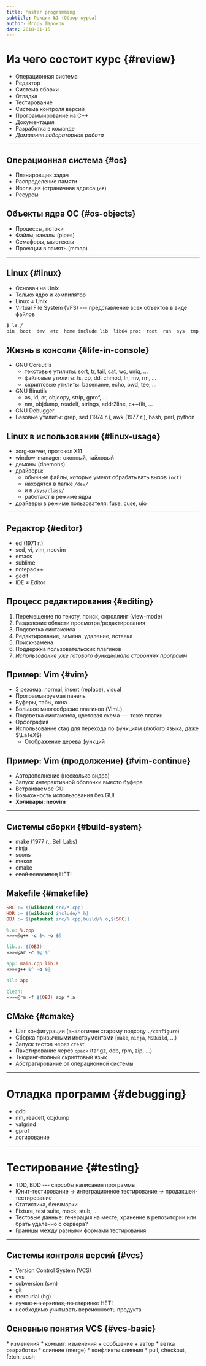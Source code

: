 ```yaml
---
title: Master programming
subtitle: Лекция №1 (Обзор курса)
author: Игорь Шаронов
date: 2018-01-15
---
```


# Из чего состоит курс {#review}

* Операционная система
* Редактор
* Система сборки
* Отладка
* Тестирование
* Система контроля версий
* Программирование на C++
* Документация
* Разработка в команде
* *Домашняя лабораторная работа*

---

## Операционная система {#os}

* Планировщик задач
* Распределение памяти
* Изоляция (страничная адресация)
* Ресурсы

## Объекты ядра ОС {#os-objects}

* Процессы, потоки
* Файлы, каналы (pipes)
* Семафоры, мьютексы
* Проекции в память (mmap)

---

## Linux {#linux}

* Основан на Unix
* Только ядро и компилятор
* Linux $\neq$ Unix
* Virtual File System (VFS) --- представление всех объектов в виде файлов

```sh
$ ls /
bin  boot  dev  etc  home include lib  lib64 proc  root  run  sys  tmp  usr  var
```

## Жизнь в консоли {#life-in-console}

* GNU Coreutils
    * текстовые утилиты: sort, tr, tail, cat, wc, uniq, ...
    * файловые утилиты: ls, cp, dd, chmod, ln, mv, rm, ...
    * скриптовые утилиты: basename, echo, pwd, tee, ...
* GNU Binutils
    * as, ld, ar, objcopy, strip, gprof, ...
    * nm, objdump, readelf, strings, addr2line, c++filt, ...
* GNU Debugger
* Базовые утилиты: grep, sed  (1974 г.), awk (1977 г.), bash, perl, python

## Linux в использовании {#linux-usage}

* xorg-server, протокол X11
* window-manager: оконный, тайловый
* демоны (daemons)
* драйверы:
    * обычные файлы, которые умеют обрабатывать вызов `ioctl`
    * находятся в папке `/dev/`
    * и в `/sys/class/`
    * работают в режиме ядра
* драйверы в режиме пользователя: fuse, cuse, uio

---

## Редактор {#editor}

* ed (1971 г.)
* sed, vi, vim, neovim
* emacs
* sublime
* notepad++
* gedit
* IDE $\neq$ Editor

## Процесс редактирования {#editing}

1. Перемещение по тексту, поиск, скроллинг (view-mode)
1. Разделение области просмотра/редактирования
1. Подсветка синтаксиса
1. Редактирование, замена, удаление, вставка
1. Поиск-замена
1. Поддержка пользовательских плагинов
1. *Использование уже готового функционала сторонних программ*

## Пример: Vim {#vim}

* 3 режима: normal, insert (replace), visual
* Программируемая панель
* Буферы, табы, окна
* Большое многообразие плагинов (VimL)
* Подсветка синтаксиса, цветовая схема --- тоже плагин
* Орфография
* Использование ctag для перехода по функциям (любого языка, даже $\LaTeX$)
    * Отображение дерева функций

## Пример: Vim (продолжение) {#vim-continue}

* Автодополнение (несколько видов)
* Запуск интерактивной оболочки вместо буфера
* Встраиваемое GUI
* Возможность использования без GUI
* **Холивары: neovim**

---

## Системы сборки {#build-system}

* make (1977 г., Bell Labs)
* ninja
* scons
* meson
* cmake
* ~~свой велосипед~~ НЕТ!

## Makefile {#makefile}

```makefile
SRC := $(wildcard src/*.cpp)
HDR := $(wildcard include/*.h)
OBJ := $(patsubst src/%.cpp,build/%.o,$(SRC))

%.o: %.cpp
»»»»@g++ -c $< -o $@

lib.a: $(OBJ)
»»»»@ar -c $@ $^

app: main.cpp lib.a
»»»»g++ $^ -o $@

all: app

clean:
»»»»@rm -f $(OBJ) app *.a
```

## CMake {#cmake}

* Шаг конфигурации (аналогичен старому подходу `./configure`)
* Сборка привычными инструментами (`make`, `ninja`, `MSBuild`, ...)
* Запуск тестов через `ctest`
* Пакетирование через `cpack` (tar.gz, deb, rpm, zip, ...)
* Тьюринг-полный скриптовый язык
* Абстрагирование от операционной системы

---

# Отладка программ {#debugging}

* gdb
* nm, readelf, objdump
* valgrind
* gprof
* логирование

---

# Тестирование {#testing}

* TDD, BDD --- способы написания программы
* Юнит-тестирование → интеграционное тестирование → продакшен-тестирование
* Статистика, бенчмарки
* Fixture, test suite, mock, stub, ...
* Тестовые данные: генерация на месте, хранение в репозитории или брать удалённо с сервера?
* Границы между разными формами тестирования

---

## Системы контроля версий {#vcs}

* Version Control System (VCS)
* cvs
* subversion (svn)
* git
* mercurial (hg)
* ~~лучше я в архивах, по старинке~~ НЕТ!
* необходимо учитывать версионность продукта

## Основные понятия VCS {#vcs-basic}

<div class='column' style='float:left'>
* изменения
* коммит: изменения + сообщение + автор
* ветка разработки
* слияние (merge)
* конфликты слияния
* pull, checkout, fetch, push
</div>

<div class='column'>![](http://nvie.com/img/centr-decentr@2x.png)</div>

---

# Программирование на C++ {#cxx-programming}

* Новый стандарт лучше старого?
* ~~Лучше на C писать: понятнее и проще~~
* Соблюдение стиля кода
* ~~Иксепшены --- это зло!~~ Но надо быть аккуратнее
* Концепции стабильного кода vs. понятный код
* Разработка по спирали

---

# Документация {#documentation}

* Зачем нужна документация, если её никто не читает?
* Пример документации --- <http://libfuse.github.io/doxygen>
* Doxygen
* Написание презентаций, статей и книг
* $\LaTeX$, groff, docx, reStructuredText, HTML, AsciiDoc, DocBook, markdown --- в чём писать документацию?
* Генерация linux-документации `man`

---

# Разработка в команде {#team-development}

* Что такое команда и зачем она нужна?
* Распределение ролей в команде?
* Зачем нужен тот чувак, который ничего не делает?
* Стендапы, планнинги, грумминги, ретроспективы --- зачем они нужны?
* Deadline, sprint, milestone, release, post-mortem --- а это зачем?
* CTO, CEO, ~~IPO~~, PM, PO --- это что за клоуны?
* <span style="color:red">Agile</span> --- выход из всех проблем
* Психология разработки

---

# Бесплатные ссылки {#free-links}

Бесплатные книжки про программирование в целом:

<https://github.com/EbookFoundation/free-programming-books>

---

## Лабораторная работа {#lab-work}

1. Цель работы: написать драйвер устройства
    - процессор общего назначения, понимающий некоторый ассемлер
    - процессор компенсации движения в видео
1. Завести аккаунт на [github](https://github.com)
1. Настроить виртуальную машину с linux (libvirt)
1. Почитать документацию `libfuse`

## {#common-processor}
### Драйвер процессора общего назначения

Примерная структура драйвера
```
/dev/
└── mycpu/
    ├── unit0
    │   ├── pram
    │   └── lram
    ├── unit1
    │   ├── pram
    │   └── lram
    ...
    ├── unitn
    │   ├── pram
    │   └── lram
    └── ctrl
```

## {#video-processor}
### Драйвер процессора компесации движения

Примерная структура драйвера
```
/dev/
└── mycpu/
    ├── unit0
    │   ├── vrom
    │   └── vram
    ├── unit1
    │   ├── vrom
    │   └── vram
    ...
    ├── unitn
    │   ├── vrom
    │   └── vram
    └── ctrl
```

## Требования {#requirements}

1. Использовать `fuse` версии 3.2+
1. Система сборки --- `cmake`
1. Тестирование через `ctest`
1. Генерация документации `doxygen`-ом по цели `make install`
1. <span style="color:gray">Проверка стиля кода<span>
1. Упаковка установочного пакета: deb, tar.gz
1. Скрипты для проверки (интеграционное тестирование)
